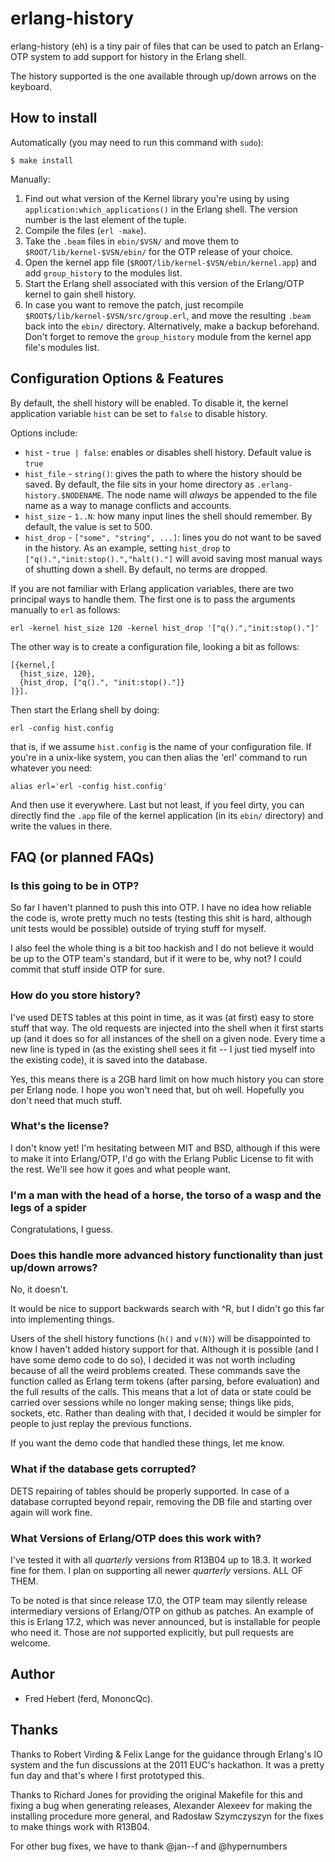 # erlang-history #

erlang-history (eh) is a tiny pair of files that can be used to patch an Erlang-OTP system to add support for history in the Erlang shell.

The history supported is the one available through up/down arrows on the keyboard.

## How to install ##

Automatically (you may need to run this command with `sudo`):

 `$ make install`

Manually:

1. Find out what version of the Kernel library you're using by using `application:which_applications()` in the Erlang shell. The version number is the last element of the tuple.
2. Compile the files (`erl -make`).
3. Take the `.beam` files in `ebin/$VSN/` and move them to `$ROOT/lib/kernel-$VSN/ebin/` for the OTP release of your choice.
4. Open the kernel app file (`$ROOT/lib/kernel-$VSN/ebin/kernel.app`) and add `group_history` to the modules list.
5. Start the Erlang shell associated with this version of the Erlang/OTP kernel to gain shell history.
6. In case you want to remove the patch, just recompile `$ROOT$/lib/kernel-$VSN/src/group.erl`, and move the resulting `.beam` back into the `ebin/` directory. Alternatively, make a backup beforehand. Don't forget to remove the `group_history` module from the kernel app file's modules list.

## Configuration Options & Features ##

By default, the shell history will be enabled. To disable it, the kernel application variable `hist` can be set to `false` to disable history.

Options include:

- `hist` - `true | false`: enables or disables shell history. Default value is `true`
- `hist_file` - `string()`: gives the path to where the history should be saved. By default, the file sits in your home directory as `.erlang-history.$NODENAME`. The node name will *always* be appended to the file name as a way to manage conflicts and accounts.
- `hist_size` - `1..N`: how many input lines the shell should remember. By default, the value is set to 500.
- `hist_drop` - `["some", "string", ...]`: lines you do not want to be saved in the history. As an example, setting `hist_drop` to `["q().","init:stop().","halt()."]` will avoid saving most manual ways of shutting down a shell. By default, no terms are dropped.

If you are not familiar with Erlang application variables, there are two principal ways to handle them. The first one is to pass the arguments manually to `erl` as follows:

    erl -kernel hist_size 120 -kernel hist_drop '["q().","init:stop()."]'

The other way is to create a configuration file, looking a bit as follows:

    [{kernel,[
      {hist_size, 120},
      {hist_drop, ["q().", "init:stop()."]}
    ]}].

Then start the Erlang shell by doing:

    erl -config hist.config

that is, if we assume `hist.config` is the name of your configuration file. If you're in a unix-like system, you can then alias the 'erl' command to run whatever you need:

    alias erl='erl -config hist.config'

And then use it everywhere. Last but not least, if you feel dirty, you can directly find the `.app` file of the kernel application (in its `ebin/` directory) and write the values in there.

## FAQ (or planned FAQs) ##

### Is this going to be in OTP? ###

So far I haven't planned to push this into OTP. I have no idea how reliable the code is, wrote pretty much no tests (testing this shit is hard, although unit tests would be possible) outside of trying stuff for myself.

I also feel the whole thing is a bit too hackish and I do not believe it would be up to the OTP team's standard, but if it were to be, why not? I could commit that stuff inside OTP for sure.

### How do you store history? ###

I've used DETS tables at this point in time, as it was (at first) easy to store stuff that way. The old requests are injected into the shell when it first starts up (and it does so for all instances of the shell on a given node. Every time a new line is typed in (as the existing shell sees it fit -- I just tied myself into the existing code), it is saved into the database.

Yes, this means there is a 2GB hard limit on how much history you can store per Erlang node. I hope you won't need that, but oh well. Hopefully you don't need that much stuff.

### What's the license? ###

I don't know yet! I'm hesitating between MIT and BSD, although if this were to make it into Erlang/OTP, I'd go with the Erlang Public License to fit with the rest. We'll see how it goes and what people want.

### I'm a man with the head of a horse, the torso of a wasp and the legs of a spider ###

Congratulations, I guess.

### Does this handle more advanced history functionality than just up/down arrows? ###

No, it doesn't.

It would be nice to support backwards search with ^R, but I didn't go this far into implementing things.

Users of the shell history functions (`h()` and `v(N)`) will be disappointed to know I haven't added history support for that. Although it is possible (and I have some demo code to do so), I decided it was not worth including because of all the weird problems created. These commands save the function called as Erlang term tokens (after parsing, before evaluation) and the full results of the calls. This means that a lot of data or state could be carried over sessions while no longer making sense; things like pids, sockets, etc. Rather than dealing with that, I decided it would be simpler for people to just replay the previous functions.

If you want the demo code that handled these things, let me know.

### What if the database gets corrupted? ###

DETS repairing of tables should be properly supported. In case of a database corrupted beyond repair, removing the DB file and starting over again will work fine.

### What Versions of Erlang/OTP does this work with? ###

I've tested it with all *quarterly* versions from R13B04 up to 18.3. It worked fine for them. I plan on supporting all newer *quarterly* versions. ALL OF THEM.

To be noted is that since release 17.0, the OTP team may silently release intermediary versions of Erlang/OTP on github as patches. An example of this is
Erlang 17.2, which was never announced, but is installable for people who need it. Those are *not* supported explicitly, but pull requests are welcome.

## Author ##

- Fred Hebert (ferd, MononcQc).

## Thanks ##

Thanks to Robert Virding & Felix Lange for the guidance through Erlang's IO system and the fun discussions at the 2011 EUC's hackathon. It was a pretty fun day and that's where I first prototyped this.

Thanks to Richard Jones for providing the original Makefile for this and fixing a bug when generating releases, Alexander Alexeev for making the installing procedure more general, and Radosław Szymczyszyn for the fixes to make things work with R13B04.

For other bug fixes, we have to thank @jan--f and @hypernumbers
